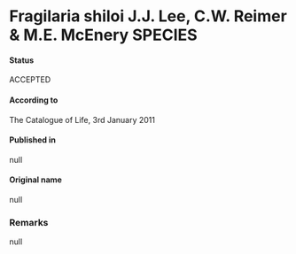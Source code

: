 Fragilaria shiloi J.J. Lee, C.W. Reimer & M.E. McEnery SPECIES
=======

#### Status
ACCEPTED

#### According to
The Catalogue of Life, 3rd January 2011

#### Published in
null

#### Original name
null

### Remarks
null